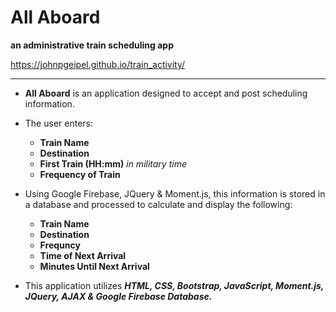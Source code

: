 # All Aboard
**an administrative train scheduling app**

https://johnpgeipel.github.io/train_activity/

---

 - **All Aboard** is an application designed to accept and post scheduling information.
 
 - The user enters:
    - **Train Name**
    - **Destination**
    - **First Train (HH:mm)** *in military time*
    - **Frequency of Train**
    
- Using Google Firebase, JQuery & Moment.js, this information is stored in a database and processed to calculate and display the following:
    - **Train Name**
    - **Destination**
    - **Frequncy**
    - **Time of Next Arrival**
    - **Minutes Until Next Arrival**
    
- This application utilizes ***HTML, CSS, Bootstrap, JavaScript, Moment.js, JQuery, AJAX & Google Firebase Database.***
